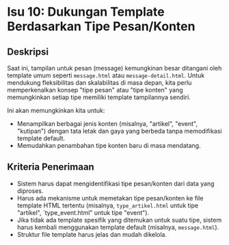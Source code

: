 # Isu 10: Dukungan Template Berdasarkan Tipe Pesan/Konten

## Deskripsi

Saat ini, tampilan untuk pesan (message) kemungkinan besar ditangani oleh template umum seperti `message.html` atau `message-detail.html`. Untuk mendukung fleksibilitas dan skalabilitas di masa depan, kita perlu memperkenalkan konsep "tipe pesan" atau "tipe konten" yang memungkinkan setiap tipe memiliki template tampilannya sendiri.

Ini akan memungkinkan kita untuk:
-   Menampilkan berbagai jenis konten (misalnya, "artikel", "event", "kutipan") dengan tata letak dan gaya yang berbeda tanpa memodifikasi template default.
-   Memudahkan penambahan tipe konten baru di masa mendatang.

## Kriteria Penerimaan

-   Sistem harus dapat mengidentifikasi tipe pesan/konten dari data yang diproses.
-   Harus ada mekanisme untuk memetakan tipe pesan/konten ke file template HTML tertentu (misalnya, `type_artikel.html` untuk tipe "artikel", `type_event.html" untuk tipe "event").
-   Jika tidak ada template spesifik yang ditemukan untuk suatu tipe, sistem harus kembali menggunakan template default (misalnya, `message.html`).
-   Struktur file template harus jelas dan mudah dikelola.
